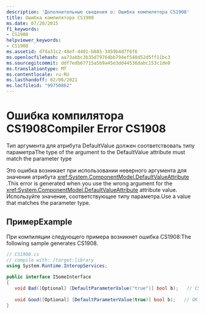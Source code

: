 ```yaml
---
description: 'Дополнительные сведения о: Ошибка компилятора CS1908'
title: Ошибка компилятора CS1908
ms.date: 07/20/2015
f1_keywords:
- CS1908
helpviewer_keywords:
- CS1908
ms.assetid: d7da31c2-48ef-4401-b885-3459b4d7f6f6
ms.openlocfilehash: aa73abbc3b35d79764bb794ef548d52d5ff11bc3
ms.sourcegitcommit: ddf7edb67715a5b9a45e3dd44536dabc153c1de0
ms.translationtype: MT
ms.contentlocale: ru-RU
ms.lasthandoff: 02/06/2021
ms.locfileid: "99750862"
---
```

# <a name="compiler-error-cs1908"></a><span data-ttu-id="63658-103">Ошибка компилятора CS1908</span><span class="sxs-lookup"><span data-stu-id="63658-103">Compiler Error CS1908</span></span>

<span data-ttu-id="63658-104">Тип аргумента для атрибута DefaultValue должен соответствовать типу параметра</span><span class="sxs-lookup"><span data-stu-id="63658-104">The type of the argument to the DefaultValue attribute must match the parameter type</span></span>  
  
 <span data-ttu-id="63658-105">Это ошибка возникает при использовании неверного аргумента для значения атрибута <xref:System.ComponentModel.DefaultValueAttribute> .</span><span class="sxs-lookup"><span data-stu-id="63658-105">This error is generated when you use the wrong argument for the <xref:System.ComponentModel.DefaultValueAttribute> attribute value.</span></span> <span data-ttu-id="63658-106">Используйте значение, соответствующее типу параметра.</span><span class="sxs-lookup"><span data-stu-id="63658-106">Use a value that matches the parameter type.</span></span>  
  
## <a name="example"></a><span data-ttu-id="63658-107">Пример</span><span class="sxs-lookup"><span data-stu-id="63658-107">Example</span></span>  

 <span data-ttu-id="63658-108">При компиляции следующего примера возникнет ошибка CS1908:</span><span class="sxs-lookup"><span data-stu-id="63658-108">The following sample generates CS1908.</span></span>  
  
```csharp  
// CS1908.cs  
// compile with: /target:library  
using System.Runtime.InteropServices;  
  
public interface ISomeInterface  
{  
   void Bad([Optional] [DefaultParameterValue("true")] bool b);   // CS1908  
  
   void Good([Optional] [DefaultParameterValue(true)] bool b);   // OK  
}  
```
